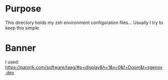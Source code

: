 # Purpose

This directory holds my zsh environment configuration files... Usually I try to keep this simple

# Banner

I used: https://patorjk.com/software/taag/#p=display&h=1&v=0&f=Doom&t=sgenov.dev
